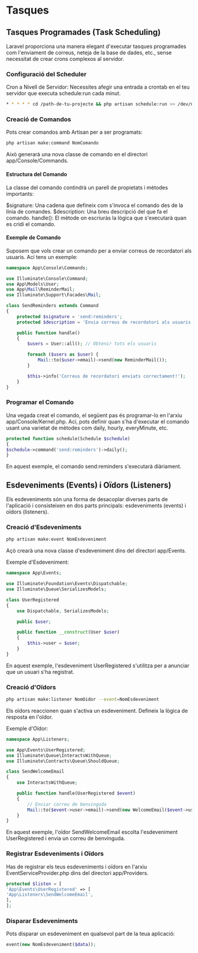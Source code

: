 # Tasques

## Tasques Programades (Task Scheduling)

Laravel proporciona una manera elegant d'executar tasques programades com l'enviament de correus, neteja de la base de dades, etc., sense necessitat de crear crons complexos al servidor.

### Configuració del Scheduler
Cron a Nivell de Servidor: Necessites afegir una entrada a crontab en el teu servidor que executa schedule:run cada minut.

```bash
* * * * * cd /path-de-tu-projecte && php artisan schedule:run >> /dev/null 2>&1
```

### Creació de Comandos

Pots crear comandos amb Artisan per a ser programats:

```bash
php artisan make:command NomComando
```

Això generarà una nova classe de comando en el directori app/Console/Commands.

#### Estructura del Comando
La classe del comando contindrà un parell de propietats i mètodes importants:

$signature: Una cadena que defineix com s'invoca el comando des de la línia de comandes.
$description: Una breu descripció del que fa el comando.
handle(): El mètode on escriuràs la lògica que s'executarà quan es cridi el comando.

#### Exemple de Comando
Suposem que vols crear un comando per a enviar correus de recordatori als usuaris. Ací tens un exemple:

```php
namespace App\Console\Commands;

use Illuminate\Console\Command;
use App\Models\User;
use App\Mail\ReminderMail;
use Illuminate\Support\Facades\Mail;

class SendReminders extends Command
{
    protected $signature = 'send:reminders';
    protected $description = 'Envia correus de recordatori als usuaris.';

    public function handle()
    {
        $users = User::all(); // Obtenir tots els usuaris

        foreach ($users as $user) {
            Mail::to($user->email)->send(new ReminderMail());
        }

        $this->info('Correus de recordatori enviats correctament!');
    }
}
```

### Programar el Comando

Una vegada creat el comando, el següent pas és programar-lo en l'arxiu app/Console/Kernel.php. Ací, pots definir quan s'ha d'executar el comando usant una varietat de mètodes com daily, hourly, everyMinute, etc.
    
```php
protected function schedule(Schedule $schedule)
{
$schedule->command('send:reminders')->daily();
}
```

En aquest exemple, el comando send:reminders s'executarà diàriament.



## Esdeveniments (Events) i Oïdors (Listeners)

Els esdeveniments són una forma de desacoplar diverses parts de l'aplicació i consisteixen en dos parts principals: esdeveniments (events) i oïdors (listeners).

### Creació d'Esdeveniments

```bash
php artisan make:event NomEsdeveniment
```
Açò crearà una nova classe d'esdeveniment dins del directori app/Events.

Exemple d'Esdeveniment:

```php  
namespace App\Events;

use Illuminate\Foundation\Events\Dispatchable;
use Illuminate\Queue\SerializesModels;

class UserRegistered
{
    use Dispatchable, SerializesModels;

    public $user;

    public function __construct(User $user)
    {
        $this->user = $user;
    }
}
```
En aquest exemple, l'esdeveniment UserRegistered s'utilitza per a anunciar que un usuari s'ha registrat.


### Creació d'Oïdors

```bash
php artisan make:listener NomOidor --event=NomEsdeveniment
```

Els oïdors reaccionen quan s'activa un esdeveniment. Defineix la lògica de resposta en l'oïdor.

Exemple d'Oïdor:

```php
namespace App\Listeners;

use App\Events\UserRegistered;
use Illuminate\Queue\InteractsWithQueue;
use Illuminate\Contracts\Queue\ShouldQueue;

class SendWelcomeEmail
{
    use InteractsWithQueue;

    public function handle(UserRegistered $event)
    {
        // Enviar correu de benvinguda
        Mail::to($event->user->email)->send(new WelcomeEmail($event->user));
    }
}
```
En aquest exemple, l'oïdor SendWelcomeEmail escolta l'esdeveniment UserRegistered i envia un correu de benvinguda.

### Registrar Esdeveniments i Oïdors

Has de registrar els teus esdeveniments i oïdors en l'arxiu EventServiceProvider.php dins del directori app/Providers.
    
```php
protected $listen = [
'App\Events\UserRegistered' => [
'App\Listeners\SendWelcomeEmail',
],
];
```

### Disparar Esdeveniments

Pots disparar un esdeveniment en qualsevol part de la teua aplicació:    
```php  
event(new NomEsdeveniment($data));
```











